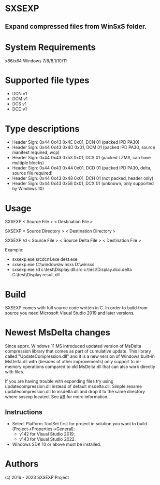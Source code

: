 
# SXSEXP
## Expand compressed files from WinSxS folder.

# System Requirements

x86/x64 Windows 7/8/8.1/10/11

# Supported file types
* DCN v1
* DCM v1
* DCS v1
* DCD v1

# Type descriptions
* Header Sign: 0x44 0x43 0x4E 0x01, DCN 01 (packed IPD PA30)
* Header Sign: 0x44 0x43 0x4D 0x01, DCM 01 (packed IPD PA30, source manifest required, wcp)
* Header Sign: 0x44 0x43 0x53 0x01, DCS 01 (packed LZMS, can have multiple blocks)
* Header Sign: 0x44 0x43 0x44 0x01, DCD 01 (packed IPD PA30, delta, source file required)
* Header Sign: 0x44 0x43 0x48 0x01, DCH 01 (not packed, header only)
* Header Sign: 0x44 0x43 0x58 0x01, DCX 01 (unknown, only supported by Windows 10)

# Usage
SXSEXP < Source File > < Destination File >

SXSEXP < Source Directory > < Destination Directory >

SXSEXP /d < Source File > < Source Delta File > < Destination File >

Example: 
* sxsexp.exe srcdcn1.exe dest.exe 
* sxsexp.exe C:\windows\winsxs D:\winsxs
* sxsexp.exe /d c:\test\Display.dll.src c:\test\Display.dcd.delta C:\test\Display.result.dll

# Build

SXSEXP comes with full source code written in C.
In order to build from source you need Microsoft Visual Studio 2019 and later versions.

# Newest MsDelta changes

Since apprx. Windows 11 MS introduced updated version of MsDelta compression library that comes as part of cumulative update. This library called "UpdateCompression.dll" 
and it is a new version of Windows built-in MsDelta.dll with (besides of other improvements) only support to in-memory operations compared to old MsDelta.dll that can also work directly with files.

If you are having trouble with expanding files try using updatecompression.dll instead of default msdelta.dll. Simple rename updatecompression.dll to msdelta.dll and drop it to
the same directory where sxsexp located. See [#6](https://github.com/hfiref0x/SXSEXP/issues/6) for more information.

## Instructions

* Select Platform ToolSet first for project in solution you want to build (Project->Properties->General): 
  * v142 for Visual Studio 2019;
  * v143 for Visual Studio 2022.
* Windows SDK 10 or above must be installed.

# Authors

(c) 2016 - 2023 SXSEXP Project
